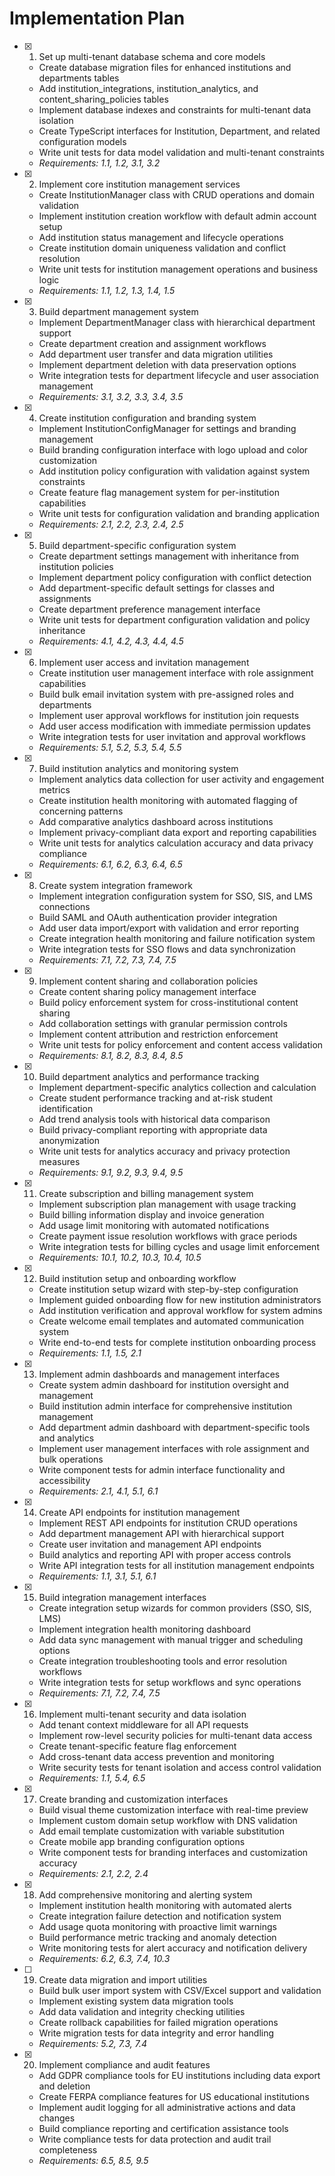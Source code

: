 # Implementation Plan

- [x] 1. Set up multi-tenant database schema and core models

  - Create database migration files for enhanced institutions and departments tables
  - Add institution_integrations, institution_analytics, and content_sharing_policies tables
  - Implement database indexes and constraints for multi-tenant data isolation
  - Create TypeScript interfaces for Institution, Department, and related configuration models
  - Write unit tests for data model validation and multi-tenant constraints
  - _Requirements: 1.1, 1.2, 3.1, 3.2_

- [x] 2. Implement core institution management services

  - Create InstitutionManager class with CRUD operations and domain validation
  - Implement institution creation workflow with default admin account setup
  - Add institution status management and lifecycle operations
  - Create institution domain uniqueness validation and conflict resolution
  - Write unit tests for institution management operations and business logic
  - _Requirements: 1.1, 1.2, 1.3, 1.4, 1.5_

- [x] 3. Build department management system

  - Implement DepartmentManager class with hierarchical department support
  - Create department creation and assignment workflows
  - Add department user transfer and data migration utilities
  - Implement department deletion with data preservation options
  - Write integration tests for department lifecycle and user association management
  - _Requirements: 3.1, 3.2, 3.3, 3.4, 3.5_

- [x] 4. Create institution configuration and branding system

  - Implement InstitutionConfigManager for settings and branding management
  - Build branding configuration interface with logo upload and color customization
  - Add institution policy configuration with validation against system constraints
  - Create feature flag management system for per-institution capabilities
  - Write unit tests for configuration validation and branding application
  - _Requirements: 2.1, 2.2, 2.3, 2.4, 2.5_

- [x] 5. Build department-specific configuration system

  - Create department settings management with inheritance from institution policies
  - Implement department policy configuration with conflict detection
  - Add department-specific default settings for classes and assignments
  - Create department preference management interface
  - Write unit tests for department configuration validation and policy inheritance
  - _Requirements: 4.1, 4.2, 4.3, 4.4, 4.5_

- [x] 6. Implement user access and invitation management

  - Create institution user management interface with role assignment capabilities
  - Build bulk email invitation system with pre-assigned roles and departments
  - Implement user approval workflows for institution join requests
  - Add user access modification with immediate permission updates
  - Write integration tests for user invitation and approval workflows
  - _Requirements: 5.1, 5.2, 5.3, 5.4, 5.5_

- [x] 7. Build institution analytics and monitoring system

  - Implement analytics data collection for user activity and engagement metrics
  - Create institution health monitoring with automated flagging of concerning patterns
  - Add comparative analytics dashboard across institutions
  - Implement privacy-compliant data export and reporting capabilities
  - Write unit tests for analytics calculation accuracy and data privacy compliance
  - _Requirements: 6.1, 6.2, 6.3, 6.4, 6.5_

- [x] 8. Create system integration framework

  - Implement integration configuration system for SSO, SIS, and LMS connections
  - Build SAML and OAuth authentication provider integration
  - Add user data import/export with validation and error reporting
  - Create integration health monitoring and failure notification system
  - Write integration tests for SSO flows and data synchronization
  - _Requirements: 7.1, 7.2, 7.3, 7.4, 7.5_

- [x] 9. Implement content sharing and collaboration policies

  - Create content sharing policy management interface
  - Build policy enforcement system for cross-institutional content sharing
  - Add collaboration settings with granular permission controls
  - Implement content attribution and restriction enforcement
  - Write unit tests for policy enforcement and content access validation
  - _Requirements: 8.1, 8.2, 8.3, 8.4, 8.5_

- [x] 10. Build department analytics and performance tracking

  - Implement department-specific analytics collection and calculation
  - Create student performance tracking and at-risk student identification
  - Add trend analysis tools with historical data comparison
  - Build privacy-compliant reporting with appropriate data anonymization
  - Write unit tests for analytics accuracy and privacy protection measures
  - _Requirements: 9.1, 9.2, 9.3, 9.4, 9.5_

- [x] 11. Create subscription and billing management system

  - Implement subscription plan management with usage tracking
  - Build billing information display and invoice generation
  - Add usage limit monitoring with automated notifications
  - Create payment issue resolution workflows with grace periods
  - Write integration tests for billing cycles and usage limit enforcement
  - _Requirements: 10.1, 10.2, 10.3, 10.4, 10.5_

- [x] 12. Build institution setup and onboarding workflow

  - Create institution setup wizard with step-by-step configuration
  - Implement guided onboarding flow for new institution administrators
  - Add institution verification and approval workflow for system admins
  - Create welcome email templates and automated communication system
  - Write end-to-end tests for complete institution onboarding process
  - _Requirements: 1.1, 1.5, 2.1_

- [x] 13. Implement admin dashboards and management interfaces

  - Create system admin dashboard for institution oversight and management
  - Build institution admin interface for comprehensive institution management
  - Add department admin dashboard with department-specific tools and analytics
  - Implement user management interfaces with role assignment and bulk operations
  - Write component tests for admin interface functionality and accessibility
  - _Requirements: 2.1, 4.1, 5.1, 6.1_

- [x] 14. Create API endpoints for institution management

  - Implement REST API endpoints for institution CRUD operations
  - Add department management API with hierarchical support
  - Create user invitation and management API endpoints
  - Build analytics and reporting API with proper access controls
  - Write API integration tests for all institution management endpoints
  - _Requirements: 1.1, 3.1, 5.1, 6.1_

- [x] 15. Build integration management interfaces

  - Create integration setup wizards for common providers (SSO, SIS, LMS)
  - Implement integration health monitoring dashboard
  - Add data sync management with manual trigger and scheduling options
  - Create integration troubleshooting tools and error resolution workflows
  - Write integration tests for setup workflows and sync operations
  - _Requirements: 7.1, 7.2, 7.4, 7.5_

- [x] 16. Implement multi-tenant security and data isolation

  - Add tenant context middleware for all API requests
  - Implement row-level security policies for multi-tenant data access
  - Create tenant-specific feature flag enforcement
  - Add cross-tenant data access prevention and monitoring
  - Write security tests for tenant isolation and access control validation
  - _Requirements: 1.1, 5.4, 6.5_

- [x] 17. Create branding and customization interfaces

  - Build visual theme customization interface with real-time preview
  - Implement custom domain setup workflow with DNS validation
  - Add email template customization with variable substitution
  - Create mobile app branding configuration options
  - Write component tests for branding interfaces and customization accuracy
  - _Requirements: 2.1, 2.2, 2.4_

- [x] 18. Add comprehensive monitoring and alerting system

  - Implement institution health monitoring with automated alerts
  - Create integration failure detection and notification system
  - Add usage quota monitoring with proactive limit warnings
  - Build performance metric tracking and anomaly detection
  - Write monitoring tests for alert accuracy and notification delivery
  - _Requirements: 6.2, 6.3, 7.4, 10.3_

- [ ] 19. Create data migration and import utilities

  - Build bulk user import system with CSV/Excel support and validation
  - Implement existing system data migration tools
  - Add data validation and integrity checking utilities
  - Create rollback capabilities for failed migration operations
  - Write migration tests for data integrity and error handling
  - _Requirements: 5.2, 7.3, 7.4_

- [x] 20. Implement compliance and audit features
  - Add GDPR compliance tools for EU institutions including data export and deletion
  - Create FERPA compliance features for US educational institutions
  - Implement audit logging for all administrative actions and data changes
  - Build compliance reporting and certification assistance tools
  - Write compliance tests for data protection and audit trail completeness
  - _Requirements: 6.5, 8.5, 9.5_
